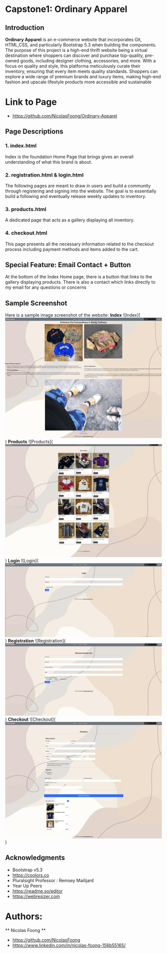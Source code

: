 # Capstone1: Ordinary Apparel

## Introduction
**Ordinary Apparel** is an e-commerce website that incorporates Git, HTML,CSS, and particularly Bootstrap 5.3 when building the components. The purpose of this project is a high-end thrift website being a virtual destination where shoppers can discover and purchase top-quality, pre-owned goods, including designer clothing, accessories, and more. With a focus on quality and style, this platforma meticulously curate their inventory, ensuring that every item meets quality standards. Shoppers can explore a wide range of premium brands and luxury items, making high-end fashion and upscale lifestyle products more accessible and sustainable

# Link to Page
- https://github.com/NicolasFoong/Ordinary-Apparel

## Page Descriptions
### 1. index.html 
Index is the foundation Home Page that brings gives an overall understanding of what this brand is about. 

### 2. registration.html & login.html 
The following pages are meant to draw in users and build a community through registering and signing into the website. The goal is to essentially build a following and eventually release weekly updates to inventory.

### 3. products.html 
A dedicated page that acts as a gallery displaying all inventory.

### 4. checkout.html 
This page presents all the necessary information related to the checkout process including payment methods and items added to the cart.

## Special Feature: Email Contact + Button
At the bottom of the Index Home page, there is a button that links to the gallery displaying products. There is also a contact which links directly to my email for any questions or concerns

## Sample Screenshot
Here is a sample image screenshot of the website:
**Index**
![Index](![Alt text](<Images/previewimage/index.png>))
**Products**
![Products](![Alt text](<Images/previewimage/products.png>))
**Login**
![Login](![Alt text](<Images/previewimage/login.png>))
**Registration**
![Registration](![Alt text](<Images/previewimage/registration.png>))
**Checkout**
![Checkout](![Alt text](<Images/previewimage/checkout.png>))

## Acknowledgments

* Bootstrap v5.3
* https://coolors.co
* Pluralsight Professor : Remsey Mailijard
* Year Up Peers
* https://readme.so/editor
* https://webresizer.com

# Authors: 
  ** Nicolas Foong **

* https://github.com/NicolasFoong
* https://www.linkedin.com/in/nicolas-foong-156b55165/